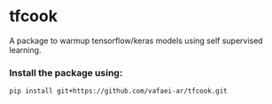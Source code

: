 # tfcook
A package to warmup tensorflow/keras models using self supervised learning.


### Install the package using:

``pip install git+https://github.com/vafaei-ar/tfcook.git``



